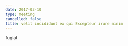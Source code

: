 ```yaml
---
date: 2017-03-10
type: meeting
cancelled: false
title: velit incididunt ex qui Excepteur irure minim
---
```

fugiat
